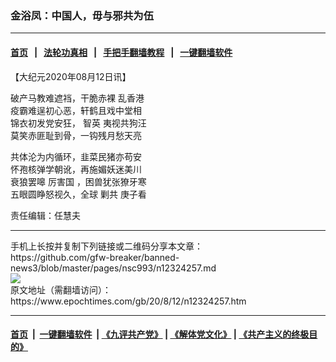 ### 金浴凤：中国人，毋与邪共为伍
------------------------

#### [首页](https://github.com/gfw-breaker/banned-news3/blob/master/README.md) &nbsp;&nbsp;|&nbsp;&nbsp; [法轮功真相](https://github.com/begood0513/basic/blob/master/README.md)  &nbsp;&nbsp;|&nbsp;&nbsp; [手把手翻墙教程](https://github.com/gfw-breaker/guides/wiki)  &nbsp;&nbsp;|&nbsp;&nbsp; [一键翻墙软件](https://github.com/gfw-breaker/nogfw/blob/master/README.md)  



<div><p>
 【大纪元2020年08月12日讯】
</p>
<p>
 破产马教难遮裆，干脆赤裸
 <ok href="https://www.epochtimes.com/gb/tag/%E4%B9%B1%E9%A6%99%E6%B8%AF.html">
  乱香港
 </ok>
 <br/>
 疫霸难逞初心恶，轩鹤且戏中堂相
 <br/>
 锦衣初发党安狂，
 <ok href="https://www.epochtimes.com/gb/tag/%E6%99%BA%E8%8B%B1.html">
  智英
 </ok>
 夷视共狗汪
 <br/>
 莫笑赤匪耻到骨，一钩残月愁天亮
</p>
<p>
 共体沦为内循环，韭菜民猪亦苟安
 <br/>
 怀孢核弹学朝讹，再施媚妖迷美川
 <br/>
 衰狼罢嗥
 <ok href="https://www.epochtimes.com/gb/tag/%E5%8E%89%E5%AE%B3%E5%9B%BD.html">
  厉害国
 </ok>
 ，困兽犹张獠牙寒
 <br/>
 五眼圆睁怒视久，全球
 <ok href="https://www.epochtimes.com/gb/tag/%E5%89%BF%E5%85%B1.html">
  剿共
 </ok>
 庚子看
</p>
<p>
 责任编辑：任慧夫
</p>
</div>
<hr/>
手机上长按并复制下列链接或二维码分享本文章：<br/>
https://github.com/gfw-breaker/banned-news3/blob/master/pages/nsc993/n12324257.md <br/>
<a href='https://github.com/gfw-breaker/banned-news3/blob/master/pages/nsc993/n12324257.md'><img src='https://github.com/gfw-breaker/banned-news3/blob/master/pages/nsc993/n12324257.md.png'/></a> <br/>
原文地址（需翻墙访问）：https://www.epochtimes.com/gb/20/8/12/n12324257.htm


------------------------
#### [首页](https://github.com/gfw-breaker/banned-news3/blob/master/README.md) &nbsp;|&nbsp; [一键翻墙软件](https://github.com/gfw-breaker/nogfw/blob/master/README.md) &nbsp;| [《九评共产党》](https://github.com/gfw-breaker/9ping.md/blob/master/README.md#九评之一评共产党是什么) | [《解体党文化》](https://github.com/gfw-breaker/jtdwh.md/blob/master/README.md) | [《共产主义的终极目的》](https://github.com/gfw-breaker/gczydzjmd.md/blob/master/README.md)


<img src='http://gfw-breaker.win/banned-news3/pages/nsc993/n12324257.md' width='0px' height='0px'/>